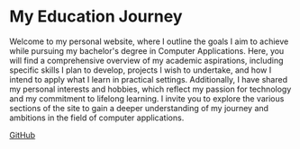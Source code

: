 
#  My Education Journey

   Welcome to my personal website, where I outline the goals I aim to achieve while pursuing my bachelor's degree in Computer Applications. Here, you will find a comprehensive overview of my academic aspirations, including specific skills I plan to develop, projects I wish to undertake, and how I intend to apply what I learn in practical settings. Additionally, I have shared my personal interests and hobbies, which reflect my passion for technology and my commitment to lifelong learning. I invite you to explore the various sections of the site to gain a deeper understanding of my journey and ambitions in the field of computer applications.

[GitHub](https://github.com/ragloria-bot/ragloria-bot.github.io)
